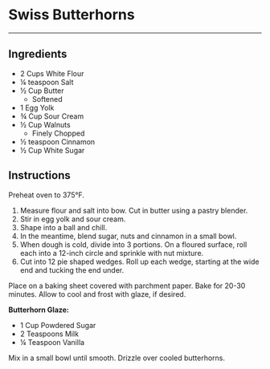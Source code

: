 # Swiss Butterhorns
---
## Ingredients
- 2 Cups White Flour
- ¼ teaspoon Salt
- ½ Cup Butter
  - Softened
- 1 Egg Yolk
- ¾ Cup Sour Cream
- ½ Cup Walnuts
  - Finely Chopped
- ½ teaspoon Cinnamon
- ½ Cup White Sugar

## Instructions
Preheat oven to 375°F.

1. Measure flour and salt into bow. Cut in butter using a pastry blender.
2. Stir in egg yolk and sour cream.
3. Shape into a ball and chill.
4. In the meantime, blend sugar, nuts and cinnamon in a small bowl.
5. When dough is cold, divide into 3 portions. On a floured surface, roll each into a 12-inch circle and sprinkle with nut mixture.
6. Cut into 12 pie shaped wedges. Roll up each wedge, starting at the wide end and tucking the end under.

Place on a baking sheet covered with parchment paper. Bake for 20-30 minutes. Allow to cool and frost with glaze, if desired.

**Butterhorn Glaze:**

- 1 Cup Powdered Sugar
- 2 Teaspoons Milk
- ¼ Teaspoon Vanilla

Mix in a small bowl until smooth. Drizzle over cooled butterhorns.
